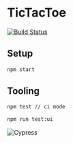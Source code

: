 # TicTacToe

[![Build Status](https://travis-ci.org/tsdavies/TicTacToe.svg?branch=master)](https://travis-ci.org/tsdavies/TicTacToe)

## Setup

```sh
npm start
```

## Tooling

```sh
npm test // ci mode
```
```sh
npm run test:ui
```
![Cypress](https://user-images.githubusercontent.com/31829478/104397633-206c3980-5545-11eb-95b6-38abce4f4202.gif "")

